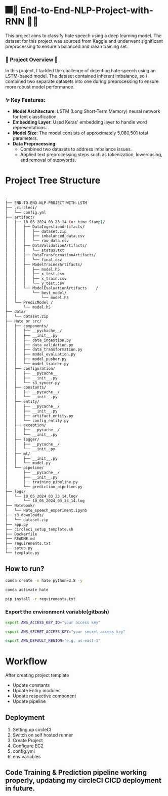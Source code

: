 # 🎆🎉  End-to-End-NLP-Project-with-RNN 🎉🎆

This project aims to classify hate speech using a deep learning model. The dataset for this project was sourced from Kaggle and underwent significant preprocessing to ensure a balanced and clean training set.

### 🎇 Project Overview 🎇
In this project, I tackled the challenge of detecting hate speech using an LSTM-based model. The dataset contained inherent imbalance, so I combined two separate datasets into one during preprocessing to ensure more robust model performance.

### ✨ Key Features:
* **Model Architecture**: LSTM (Long Short-Term Memory) neural network for text classification.
* **Embedding Layer**: Used Keras' embedding layer to handle word representations.
* **Model Size**: The model consists of approximately 5,080,501 total parameters.
* **Data Preprocessing**:
   - Combined two datasets to address imbalance issues.
   - Applied text preprocessing steps such as tokenization, lowercasing, and removal of stopwords. 



# Project Tree Structure
``` bash

.
├── END-TO-END-NLP-PROJECT-WITH-LSTM
├── .circleci/
│   └── config.yml
├── artifact/
│   ├── 10_05_2024_03_23_14 (or time Stamp)/
│   │   ├── DataIngestionArtifacts/
│   │   │   ├── dataset.zip
│   │   │   ├── imbalanced_data.csv
│   │   │   └── raw_data.csv
│   │   ├── DataValidationArtifacts/
│   │   │   └── status.txt
│   │   ├── DataTransformationArtifacts/
│   │   │   └── final.csv
│   │   ├── ModelTrainerArtifacts/
│   │   │   ├── model.h5
│   │   │   ├── x_test.csv
│   │   │   ├── x_train.csv
│   │   │   └── y_test.csv        
│   │   └── ModelEvaluationArtifacts    /
│   │       └── best_model/
│   │           └── model.h5
│   └── PredicModel /
│       └── model.h5  
├── data/
│   └── dataset.zip
├── Hate or src/
│   ├── components/
│   │   ├── __pychache__/
│   │   ├── __init__.py
│   │   ├── data_ingestion.py
│   │   ├── data_validation.py
│   │   ├── data_transformation.py
│   │   ├── model_evaluation.py
│   │   ├── model_pusher.py
│   │   └── model_trainer.py
│   ├── configuration/
│   │   ├── __pycache__
│   │   ├── __init__.py
│   │   └── s3_syncer.py
│   ├── constants/
│   │   ├── __pycache__/
│   │   └── __init__.py
│   ├── entity/
│   │   ├── __pycache__/
│   │   ├── __init__.py
│   │   ├── artifact_entity.py
│   │   └── config_entity.py
│   ├── exception/
│   │   ├── __pycache__/
│   │   └── __init__.py
│   ├── logger/
│   │   ├── __pycache__/
│   │   └── __init__py
│   ├── ml/
│   │   ├── __init__.py
│   │   └── model.py
│   └── pipeline/
│       ├── __pycache__/
│       ├── __init__.py
│       ├── training_pipeline.py
│       └── prediction_pipeline.py
├── logs/
│   └── 10_05_2024_03_23_14.log/
│       └── 10_05_2024_03_23_14.log
├── Notebook/
│   └── Hate_speech_experiment.ipynb
├── s3_downloads/
│   └── dataset.zip
├── app.py
├── circleci_setup_template.sh
├── Dockerfile
├── README.md
├── requirements.txt
├── setup.py
└── template.py

```



## How to run?
``` bash
conda create -n hate python=3.8 -y
```

``` bash
conda activate hate
```

``` bash
pip install -r requirements.txt
```

### Export the environment variable(gitbash)

``` bash
export AWS_ACCESS_KEY_ID="your access key"
```
``` bash
export AWS_SECRET_ACCESS_KEY="your secret access key"
```
``` bash
export AWS_DEFAULT_REGION="e.g, us-east-1"  
```




# Workflow
After creating project template
 * Update constants 
 * Update Entiry modules
 * Update respective component
 * Update pipeline
 


## Deployment

1. Setting up circleCI
2. Switch on self hosted runner
3. Create Project
4. Configure EC2
5. config.yml
6. env variables



## Code Training & Prediction pipeline working properly, updating my circleCI CICD deployment in future.
